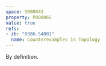 ```yaml
---
space: S000043
property: P000065
value: true
refs:
- zb: "0386.54001"
  name: Counterexamples in Topology
---
```


By definition.
